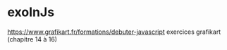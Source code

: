 # exoInJs

https://www.grafikart.fr/formations/debuter-javascript
exercices grafikart (chapitre 14 à 16)